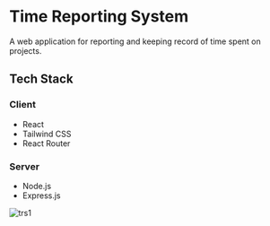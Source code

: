 # Time Reporting System
A web application for reporting and keeping record of time spent on projects.


## Tech Stack

### Client
- React
- Tailwind CSS
- React Router

### Server
- Node.js
- Express.js


![trs1](https://user-images.githubusercontent.com/68343982/162370630-b30b6624-d2ce-4b39-9fe3-be59fe511003.jpg)
